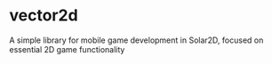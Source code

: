 # vector2d
A simple library for mobile game development in Solar2D, focused on essential 2D game functionality
